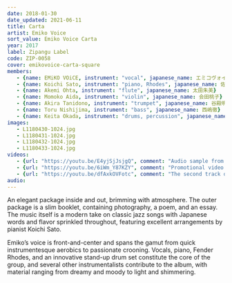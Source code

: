 ```yaml
---
date: 2018-01-30
date_updated: 2021-06-11
title: Carta
artist: Emiko Voice
sort_value: Emiko Voice Carta
year: 2017
label: Zipangu Label
code: ZIP-0058
cover: emikovoice-carta-square
members:
   - {name: EMiKO VOiCE, instrument: "vocal", japanese_name: エミコヴォイス, url: "http://www.emikovoice.com"}
   - {name: Koichi Sato, instrument: "piano, Rhodes", japanese_name: 佐藤浩一}
   - {name: Akemi Ohta, instrument: "flute", japanese_name: 太田朱美}
   - {name: Momoko Aida, instrument: "violin", japanese_name: 会田桃子}
   - {name: Akira Tanidono, instrument: "trumpet", japanese_name: 谷殿明良}
   - {name: Toru Nishijima, instrument: "bass", japanese_name: 西嶋徹}
   - {name: Keita Okada, instrument: "drums, percussion", japanese_name: 岡田ケイタ}
images:
   - L1180430-1024.jpg
   - L1180431-1024.jpg
   - L1180432-1024.jpg
   - L1180433-1024.jpg
videos: 
   - {url: "https://youtu.be/E4yjSjJsjgQ", comment: "Audio sample from “The Days of Wine and Roses”, the first track on this album"}
   - {url: "https://youtu.be/6iWm_Y87KZY", comment: "Promotional video for this album"}
   - {url: "https://youtu.be/dfAxkOVFotc", comment: "The second track on this album, the Japanese folk song “Sanosa”, was recently featured on the 2021 compilation album The Rough Guide to Avant-Garde Japan"}
audio:
---
```

An elegant package inside and out, brimming with atmosphere. The outer package is a slim booklet, containing photography, a poem, and an essay. The music itself is a modern take on classic jazz songs with Japanese words and flavor sprinkled throughout, featuring excellent arrangements by pianist Koichi Sato.

Emiko’s voice is front-and-center and spans the gamut from quick instrumentesque aerobics to passionate crooning. Vocals, piano, Fender Rhodes, and an innovative stand-up drum set constitute the core of the group, and several other instrumentalists contribute to the album, with material ranging from dreamy and moody to light and shimmering.

